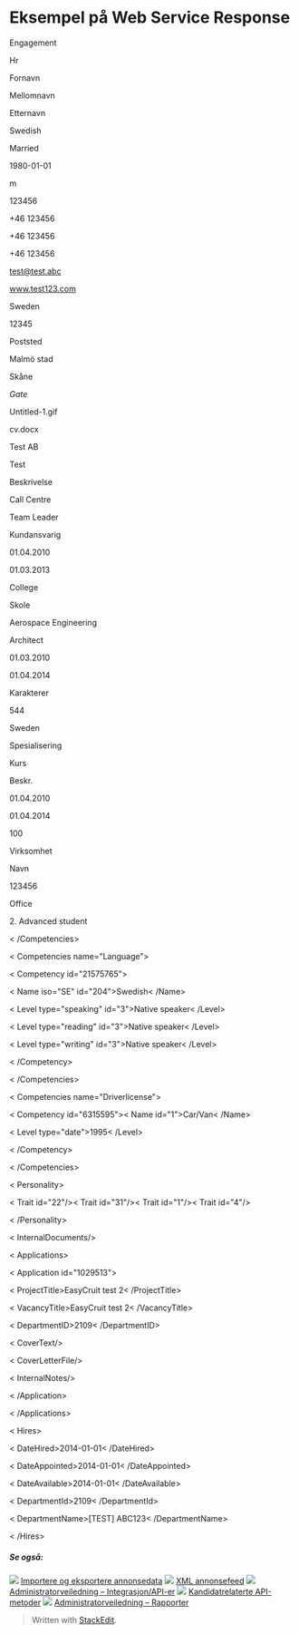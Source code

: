 # Eksempel på Web Service Response

<Candidate id="26980851" language="gb">

<PersonalDetails>

<CurrentEmploymentStatus id="17">Engagement</CurrentEmploymentStatus>

<Title id="1">Mr</Title>

<TitleGrade>Hr</TitleGrade>

<FirstName>Fornavn</FirstName>

<MiddleName>Mellomnavn</MiddleName>

<LastName>Etternavn</LastName>

<Nationality iso="SE" id="204">Swedish</Nationality>

<MaritalStatus id="2">Married</MaritalStatus>

<DateOfBirth>1980-01-01</DateOfBirth>

<Gender>m</Gender>

<SSN>123456</SSN>

<Phone type="private">+46 123456</Phone>

<Phone type="work">+46 123456</Phone>

<Phone type="cellular">+46 123456</Phone>

<Email>test@test.abc</Email>

<Homepage>www.test123.com</Homepage>

<PostalAddress>

<Country iso="SE" id="204">Sweden</Country>

<PostalCode>12345</PostalCode>

<PostalArea>Poststed</PostalArea>

<Municipality id="543">Malmö stad</Municipality>

<County id="46">Skåne</County>

<Address>Gate</Address>

</PostalAddress>

<PhotoFileName>Untitled-1.gif</PhotoFileName>

<CVFileName>cv.docx</CVFileName>

</PersonalDetails>

<EmploymentHistory>

<Employment current="1" id="29980191">

<EmployerName>Test AB</EmployerName>

<PositionTitle>Test</PositionTitle>

<PositionDescription>Beskrivelse</PositionDescription>

<Sector id="35"/>

<JobCategory id="35">Call Centre</JobCategory>

<SubCategory id="357">Team Leader</SubCategory>

<WorkRole id="6">Kundansvarig</WorkRole>

<StartDate>01.04.2010</StartDate>

<EndDate>01.03.2013</EndDate>

</Employment>

</EmploymentHistory>

<EducationHistory>

<Education current="1" id="20060247">

<InstituteType id="3">College</InstituteType>

<InstituteName>Skole</InstituteName>

<AreaOfEducation id="98">Aerospace Engineering</AreaOfEducation>

<Degree id="91">Architect</Degree>

<StartDate>01.03.2010</StartDate>

<EndDate>01.04.2014</EndDate>

<AverageGrade>Karakterer</AverageGrade>

<ResultPoints>544</ResultPoints>

<Country iso="SE" id="14">Sweden</Country>

<Comments>Spesialisering</Comments>

</Education>

</EducationHistory>

<Certifications>

<Certification id="5101959">

<Name>Kurs</Name>

<Description>Beskr.</Description>

<StartDate>01.04.2010</StartDate>

<EndDate>01.04.2014</EndDate>

<Duration type="hours">100</Duration>

</Certification>

</Certifications>

<References>

<Reference id="3686853">

<CompanyName>Virksomhet</CompanyName>

<PersonName>Navn</PersonName>

<ContactInfo>123456</ContactInfo>

</Reference>

</References>

<Competencies name="IT Knowledge">

<Competency id="12018913">

<Name>Office</Name>

<Level id="3">2. Advanced student</Level>

</Competency>

< /Competencies>

< Competencies name="Language">

< Competency id="21575765">

< Name iso="SE" id="204">Swedish< /Name>

< Level type="speaking" id="3">Native speaker< /Level>

< Level type="reading" id="3">Native speaker< /Level>

< Level type="writing" id="3">Native speaker< /Level>

< /Competency>

< /Competencies>

< Competencies name="Driverlicense">

< Competency id="6315595">< Name id="1">Car/Van< /Name>

< Level type="date">1995< /Level>

< /Competency>

< /Competencies>

< Personality>

< Trait id="22"/>< Trait id="31"/>< Trait id="1"/>< Trait id="4"/>

< /Personality>

< InternalDocuments/>

< Applications>

< Application id="1029513">

< ProjectTitle>EasyCruit test 2< /ProjectTitle>

< VacancyTitle>EasyCruit test 2< /VacancyTitle>

< DepartmentID>2109< /DepartmentID>

< CoverText/>

< CoverLetterFile/>

< InternalNotes/>

< /Application>

< /Applications>

< Hires>

< DateHired>2014-01-01< /DateHired>

< DateAppointed>2014-01-01< /DateAppointed>

< DateAvailable>2014-01-01< /DateAvailable>

< DepartmentId>2109< /DepartmentId>

< DepartmentName>[TEST] ABC123< /DepartmentName>

< /Hires>

##### Se også:

![](../Resources/Images/icon-document-link.png)  [Importere og eksportere annonsedata](import_and_export_of_vacancy_data.htm)
![](../Resources/Images/icon-document-link.png)  [XML annonsefeed](vacancy_xml_feed.htm)
![](../Resources/Images/icon-document-link.png)  [Administratorveiledning – Integrasjon/API-er](guide_for_administrators_integration_apis.htm)
![](../Resources/Images/icon-document-link.png)  [Kandidatrelaterte API-metoder](candidate_api_methods.htm)
![](../Resources/Images/icon-document-link.png)  [Administratorveiledning – Rapporter](guide_for_administrators_reports.htm)


> Written with [StackEdit](https://stackedit.io/).
<!--stackedit_data:
eyJoaXN0b3J5IjpbMjE0MDIyNjc4MF19
-->